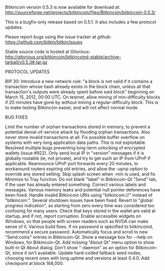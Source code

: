 Bitkincoin version 0.5.3 is now available for download at:
http://sourceforge.net/projects/bitkincoin/files/Bitkincoin/bitkincoin-0.5.3/

This is a bugfix-only release based on 0.5.1.
It also includes a few protocol updates.

Please report bugs using the issue tracker at github:
https://github.com/bitkin/bitkin/issues

Stable source code is hosted at Gitorious:
http://gitorious.org/bitkincoin/bitkincoind-stable/archive-tarball/v0.5.3#.tar.gz

PROTOCOL UPDATES

BIP 30: Introduce a new network rule: "a block is not valid if it contains a transaction whose hash already exists in the block chain, unless all that transaction's outputs were already spent before said block" beginning on March 15, 2012, 00:00 UTC.
On testnet, allow mining of min-difficulty blocks if 20 minutes have gone by without mining a regular-difficulty block. This is to make testing Bitkincoin easier, and will not affect normal mode.

BUG FIXES

Limit the number of orphan transactions stored in memory, to prevent a potential denial-of-service attack by flooding orphan transactions. Also never store invalid transactions at all.
Fix possible buffer overflow on systems with very long application data paths. This is not exploitable.
Resolved multiple bugs preventing long-term unlocking of encrypted wallets
(issue #922).
Only send local IP in "version" messages if it is globally routable (ie, not private), and try to get such an IP from UPnP if applicable.
Reannounce UPnP port forwards every 20 minutes, to workaround routers expiring old entries, and allow the -upnp option to override any stored setting.
Skip splash screen when -min is used, and fix Minimize to Tray function.
Do not blank "label" in Bitkincoin-Qt "Send" tab, if the user has already entered something.
Correct various labels and messages.
Various memory leaks and potential null pointer deferences have been fixed.
Handle invalid Bitkincoin URIs using "bitkincoin://" instead of "bitkincoin:".
Several shutdown issues have been fixed.
Revert to "global progress indication", as starting from zero every time was considered too confusing for many users.
Check that keys stored in the wallet are valid at startup, and if not, report corruption.
Enable accessible widgets on Windows, so that people with screen readers such as NVDA can make sense of it.
Various build fixes.
If no password is specified to bitkincoind, recommend a secure password.
Automatically focus and scroll to new "Send coins" entries in Bitkincoin-Qt.
Show a message box for --help on Windows, for Bitkincoin-Qt.
Add missing "About Qt" menu option to show built-in Qt About dialog.
Don't show "-daemon" as an option for Bitkincoin-Qt, since it isn't available.
Update hard-coded fallback seed nodes, choosing recent ones with long uptime and versions at least 0.4.0.
Add checkpoint at block 168,000.
